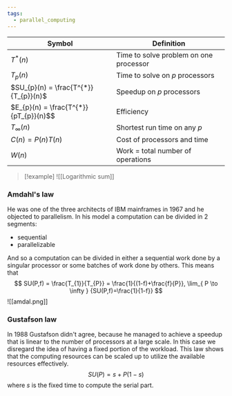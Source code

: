 ```yaml
---
tags:
  - parallel_computing
---
```

| Symbol | Definition |
| --- | --- |
| $T^{*}(n)$ | Time to solve problem on one processor |
| $T_{p}(n)$ | Time to solve on $p$ processors |
| $SU_{p}(n) = \frac{T^{*}}{T_{p}}(n)$ | Speedup on $p$ processors |
| $E_{p}(n) = \frac{T^{*}}{pT_{p}}(n)$$ | Efficiency |
| $T_{\infty}(n)$ | Shortest run time on any $p$ |
| $C(n) = P(n)T(n)$ | Cost of processors and time |
| $W(n)$ | Work = total number of operations |

>[!example]
>![[Logarithmic sum]]

### Amdahl's law

He was one of the three architects of IBM mainframes in 1967 and he objected to parallelism. In his model a computation can be divided in 2 segments:
- sequential 
- parallelizable

And so a computation can be divided in either a sequential work done by a singular processor or some batches of work done by others. This means that
$$
SU(P,f) = \frac{T_{1}}{T_{P}} = \frac{1}{(1-f)+\frac{f}{P}}, \lim_{ P \to \infty } {SU(P,f)=\frac{1}{1-f}}
$$
![[amdal.png]]

### Gustafson law

In 1988 Gustafson didn't agree, because he managed to achieve a speedup that is linear to the number of processors at a large scale. In this case we disregard the idea of having a fixed portion of the workload. This law shows that the computing resources can be scaled up to utilize the available resources effectively.
$$
SU(P) = s + P(1-s)
$$where $s$ is the fixed time to compute the serial part.